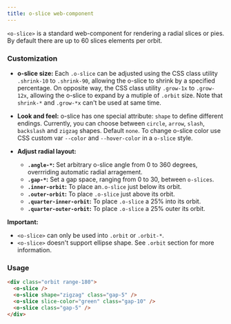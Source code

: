 ```yaml
---
title: o-slice web-component
---
```


`<o-slice>` is a standard web-component for rendering a radial slices or pies. By default there are up to 60 slices elements per orbit. 

### Customization
  
- **o-slice size:** Each `.o-slice` can be adjusted using the CSS class utility `.shrink-10` to `.shrink-90`, allowing the o-slice to shrink by a specified percentage. On opposite way, the CSS class utility `.grow-1x` to `.grow-12x`, allowing the o-slice to expand by a mutiple of `.orbit` size. Note that `shrink-*` and `.grow-*x` can't be used at same time.
  
- **Look and feel:** o-slice has one special attribute: `shape` to define different endings. Currently, you can choose between `circle`, `arrow`, `slash`, `backslash` and `zigzag` shapes. Default `none`. To change o-slice color use CSS custom var `--color` and `--hover-color` in a `o-slice` style.

- **Adjust radial layout:**
  - **`.angle-*`:** Set arbitrary o-slice angle from 0 to 360 degrees, overrriding automatic radial arragement.
  - **`.gap-*`:** Set a gap space, ranging from 0 to 30, between `o-slices`.
  - **`.inner-orbit`:** To place an`.o-slice` just below its orbit.
  - **`.outer-orbit`:** To place `.o-slice` just above its orbit.
  - **`.quarter-inner-orbit`:** To place `.o-slice` a 25% into its orbit.
  - **`.quarter-outer-orbit`:** To place `.o-slice` a 25% outer its orbit.
  
**Important:** 
  - `<o-slice>` can only be used into `.orbit` or `.orbit-*`.
  - `<o-slice>` doesn't support ellipse shape. See `.orbit` section for more information.

### Usage

```html
<div class="orbit range-180"> 
  <o-slice />
  <o-slice shape="zigzag" class="gap-5" />
  <o-slice slice-color="green" class="gap-10" />
  <o-slice class="gap-5" />
</div>
```
